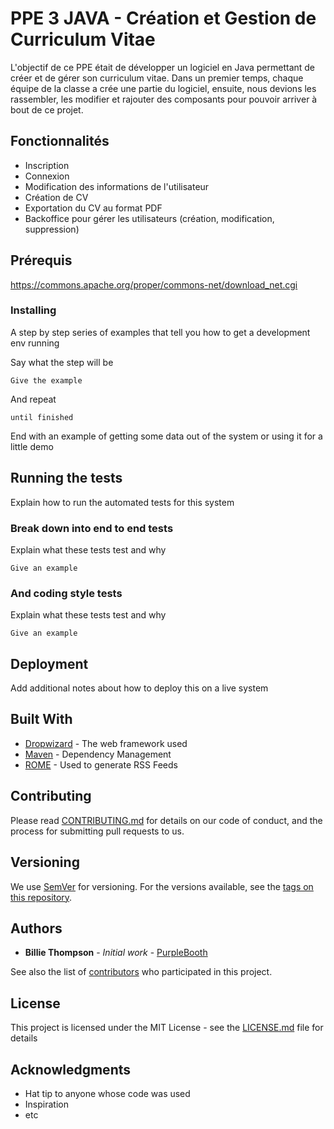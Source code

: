 # PPE 3 JAVA - Création et Gestion de Curriculum Vitae 

L'objectif de ce PPE était de développer un logiciel en Java permettant de créer et de gérer son curriculum vitae. Dans un premier temps, chaque équipe de la classe a crée une partie du logiciel, ensuite, nous devions les rassembler, les modifier et rajouter des composants pour pouvoir arriver à bout de ce projet.

## Fonctionnalités

- Inscription 
- Connexion
- Modification des informations de l'utilisateur 
- Création de CV
- Exportation du CV au format PDF
- Backoffice pour gérer les utilisateurs (création, modification, suppression)

## Prérequis

https://commons.apache.org/proper/commons-net/download_net.cgi

### Installing

A step by step series of examples that tell you how to get a development env running

Say what the step will be

```
Give the example
```

And repeat

```
until finished
```

End with an example of getting some data out of the system or using it for a little demo

## Running the tests

Explain how to run the automated tests for this system

### Break down into end to end tests

Explain what these tests test and why

```
Give an example
```

### And coding style tests

Explain what these tests test and why

```
Give an example
```

## Deployment

Add additional notes about how to deploy this on a live system

## Built With

* [Dropwizard](http://www.dropwizard.io/1.0.2/docs/) - The web framework used
* [Maven](https://maven.apache.org/) - Dependency Management
* [ROME](https://rometools.github.io/rome/) - Used to generate RSS Feeds

## Contributing

Please read [CONTRIBUTING.md](https://gist.github.com/PurpleBooth/b24679402957c63ec426) for details on our code of conduct, and the process for submitting pull requests to us.

## Versioning

We use [SemVer](http://semver.org/) for versioning. For the versions available, see the [tags on this repository](https://github.com/your/project/tags). 

## Authors

* **Billie Thompson** - *Initial work* - [PurpleBooth](https://github.com/PurpleBooth)

See also the list of [contributors](https://github.com/your/project/contributors) who participated in this project.

## License

This project is licensed under the MIT License - see the [LICENSE.md](LICENSE.md) file for details

## Acknowledgments

* Hat tip to anyone whose code was used
* Inspiration
* etc
